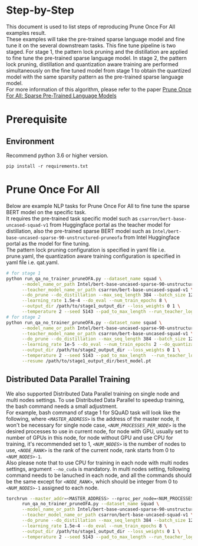 Step-by-Step
============

This document is used to list steps of reproducing Prune Once For All examples result.
<br>
These examples will take the pre-trained sparse language model and fine tune it on the several downstream tasks. This fine tune pipeline is two staged. For stage 1, the pattern lock pruning and the distillation are applied to fine tune the pre-trained sparse language model. In stage 2, the pattern lock pruning, distillation and quantization aware training are performed simultaneously on the fine tuned model from stage 1 to obtain the quantized model with the same sparsity pattern as the pre-trained sparse language model.
<br>
For more information of this algorithm, please refer to the paper [Prune Once For All: Sparse Pre-Trained Language Models](https://arxiv.org/abs/2111.05754)

# Prerequisite

## Environment
Recommend python 3.6 or higher version.

```shell
pip install -r requirements.txt
```

# Prune Once For All

Below are example NLP tasks for Prune Once For All to fine tune the sparse BERT model on the specific task.
<br>
It requires the pre-trained task specific model such as `csarron/bert-base-uncased-squad-v1` from Huggingface portal as the teacher model for distillation, also the pre-trained sparse BERT model such as `Intel/bert-base-uncased-sparse-90-unstructured-pruneofa` from Intel Huggingface portal as the model for fine tuning.
<br>
The pattern lock pruning configuration is specified in yaml file i.e. prune.yaml, the quantization aware training configuration is specified in yaml file i.e. qat.yaml.

```bash
# for stage 1
python run_qa_no_trainer_pruneOFA.py --dataset_name squad \
      --model_name_or_path Intel/bert-base-uncased-sparse-90-unstructured-pruneofa \
      --teacher_model_name_or_path csarron/bert-base-uncased-squad-v1 \
      --do_prune --do_distillation --max_seq_length 384 --batch_size 12 \
      --learning_rate 1.5e-4 --do_eval --num_train_epochs 8 \
      --output_dir /path/to/stage1_output_dir --loss_weights 0 1 \
      --temperature 2 --seed 5143 --pad_to_max_length --run_teacher_logits
# for stage 2
python run_qa_no_trainer_pruneOFA.py --dataset_name squad \
      --model_name_or_path Intel/bert-base-uncased-sparse-90-unstructured-pruneofa \
      --teacher_model_name_or_path csarron/bert-base-uncased-squad-v1 \
      --do_prune --do_distillation --max_seq_length 384 --batch_size 12 \
      --learning_rate 1e-5 --do_eval --num_train_epochs 2 --do_quantization \
      --output_dir /path/to/stage2_output_dir --loss_weights 0 1 \
      --temperature 2 --seed 5143 --pad_to_max_length  --run_teacher_logits \
      --resume /path/to/stage1_output_dir/best_model.pt
```

## Distributed Data Parallel Training

We also supported Distributed Data Parallel training on single node and multi nodes settings. To use Distributed Data Parallel to speedup training, the bash command needs a small adjustment.
<br>
For example, bash command of stage 1 for SQuAD task will look like the following, where *`<MASTER_ADDRESS>`* is the address of the master node, it won't be necessary for single node case, *`<NUM_PROCESSES_PER_NODE>`* is the desired processes to use in current node, for node with GPU, usually set to number of GPUs in this node, for node without GPU and use CPU for training, it's recommended set to 1, *`<NUM_NODES>`* is the number of nodes to use, *`<NODE_RANK>`* is the rank of the current node, rank starts from 0 to *`<NUM_NODES>`*`-1`.
<br>
Also please note that to use CPU for training in each node with multi nodes settings, argument `--no_cuda` is mandatory. In multi nodes setting, following command needs to be lanuched in each node, and all the commands should be the same except for *`<NODE_RANK>`*, which should be integer from 0 to *`<NUM_NODES>`*`-1` assigned to each node.

```bash
torchrun --master_addr=<MASTER_ADDRESS> --nproc_per_node=<NUM_PROCESSES_PER_NODE> --nnodes=<NUM_NODES> --node_rank=<NODE_RANK> \
      run_qa_no_trainer_pruneOFA.py --dataset_name squad \
      --model_name_or_path Intel/bert-base-uncased-sparse-90-unstructured-pruneofa \
      --teacher_model_name_or_path csarron/bert-base-uncased-squad-v1 \
      --do_prune --do_distillation --max_seq_length 384 --batch_size 12 \
      --learning_rate 1.5e-4 --do_eval --num_train_epochs 8 \
      --output_dir /path/to/stage1_output_dir --loss_weights 0 1 \
      --temperature 2 --seed 5143 --pad_to_max_length --run_teacher_logits
```
